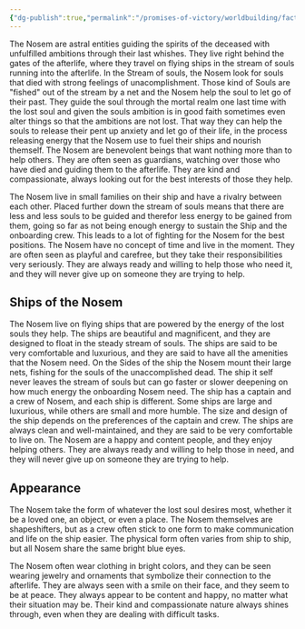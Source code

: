 ```yaml
---
{"dg-publish":true,"permalink":"/promises-of-victory/worldbuilding/factions/nosem/nosem/","title":"Nosem","noteIcon":"Faction","created":"","updated":""}
---
```








The Nosem are astral entities guiding the spirits of the deceased with unfulfilled ambitions through their last whishes.
They live right behind the gates of the afterlife, where they travel on flying ships in the stream of souls running into the afterlife.
In the Stream of souls, the Nosem look for souls that died with strong feelings of unacomplishment. Those kind of Souls are "fished" out of the stream by a net and the Nosem help the soul to let go of their past. They guide the soul through the mortal realm one last time with the lost soul and given the souls ambition is in good faith sometimes even alter things so that the ambitions are not lost.
That way they can help the souls to release their pent up anxiety and let go of their life, in the process releasing energy that the Nosem use to fuel their ships and nourish themself.
The Nosem are benevolent beings that want nothing more than to help others. They are often seen as guardians, watching over those who have died and guiding them to the afterlife. They are kind and compassionate, always looking out for the best interests of those they help.

The Nosem live in small families on their ship and have a rivalry between each other. Placed further down the stream of souls means that there are less and less souls to be guided and therefor less energy to be gained from them, going so far as not being enough energy to sustain the Ship and the onboarding crew. This leads to a lot of fighting for the Nosem for the best positions.
The Nosem have no concept of time and live in the moment. They are often seen as playful and carefree, but they take their responsibilities very seriously. They are always ready and willing to help those who need it, and they will never give up on someone they are trying to help.

## Ships of the Nosem

The Nosem live on flying ships that are powered by the energy of the lost souls they help. The ships are beautiful and magnificent, and they are designed to float in the steady stream of souls.
The ships are said to be very comfortable and luxurious, and they are said to have all the amenities that the Nosem need.
On the Sides of the ship the Nosem mount their large nets, fishing for the souls of the unaccomplished dead.
The ship it self never leaves the stream of souls but can go faster or slower deepening on how much energy the onboarding Nosem need.
The ship has a captain and a crew of Nosem, and each ship is different.
Some ships are large and luxurious, while others are small and more humble.
The size and design of the ship depends on the preferences of the captain and crew.
The ships are always clean and well-maintained, and they are said to be very comfortable to live on.
The Nosem are a happy and content people, and they enjoy helping others. They are always ready and willing to help those in need, and they will never give up on someone they are trying to help.

## Appearance

The Nosem take the form of whatever the lost soul desires most, whether it be a loved one, an object, or even a place. The Nosem themselves are shapeshifters, but as a crew often stick to one form to make communication and life on the ship easier. The physical form often varies from ship to ship, but all Nosem share the same bright blue eyes.

The Nosem often wear clothing in bright colors, and they can be seen wearing jewelry and ornaments that symbolize their connection to the afterlife.
They are always seen with a smile on their face, and they seem to be at peace. They always appear to be content and happy, no matter what their situation may be. 
Their kind and compassionate nature always shines through, even when they are dealing with difficult tasks.


